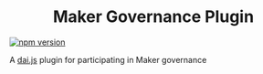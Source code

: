 <h1 align="center">
Maker Governance Plugin
</h1>

[![npm version](https://img.shields.io/npm/v/@makerdao/dai-plugin-governance.svg?style=flat-square)](https://www.npmjs.com/package/@makerdao/dai-plugin-governance)

A [dai.js](https://github.com/makerdao/dai.js) plugin for participating in Maker governance
